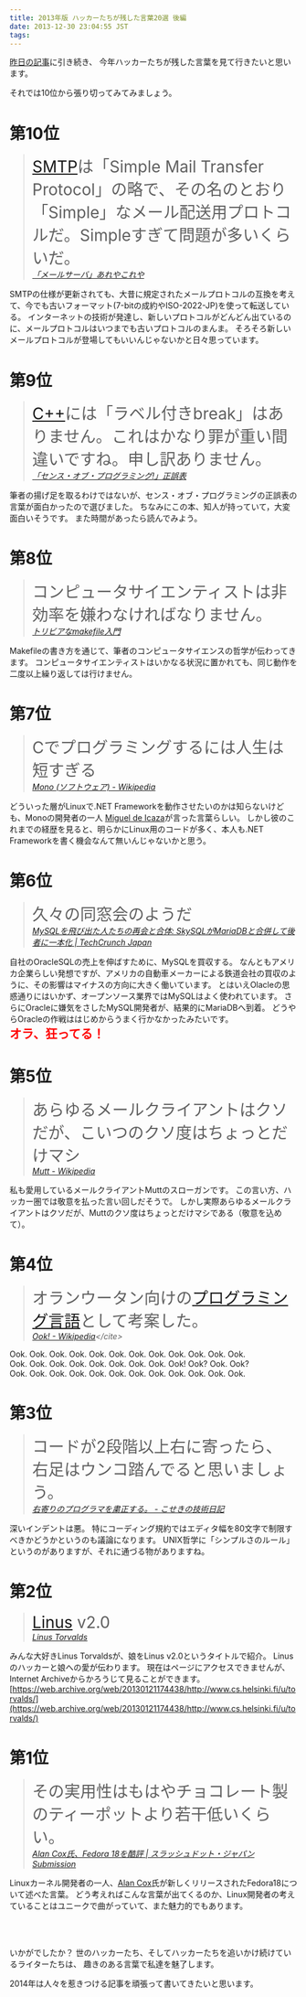 ```yaml
---
title: 2013年版 ハッカーたちが残した言葉20選 後編
date: 2013-12-30 23:04:55 JST
tags: 
---
```


[昨日の記事](http://folioscope.hatenablog.jp/entry/2013/12/29/231355)に引き続き、
今年ハッカーたちが残した言葉を見て行きたいと思います。

それでは10位から張り切ってみてみましょう。

# 第10位

> <span style="font-size:200%"> <a class="keyword" href="http://d.hatena.ne.jp/keyword/SMTP">SMTP</a>は「Simple Mail Transfer Protocol」の略で、その名のとおり「Simple」なメール配送用プロトコルだ。Simpleすぎて問題が多いくらいだ。</span><br /><cite>[「メールサーバ」あれやこれや](http://www.hyperdyne.co.jp/~oohashi/work/areya/mail.shtml)</cite>
> 

SMTPの仕様が更新されても、大昔に規定されたメールプロトコルの互換を考えて、今でも古いフォーマット(7-bitの成約やISO-2022-JP)を使って転送している。
インターネットの技術が発達し、新しいプロトコルがどんどん出ているのに、メールプロトコルはいつまでも古いプロトコルのまんま。
そろそろ新しいメールプロトコルが登場してもいいんじゃないかと日々思っています。

# 第9位

> <span style="font-size:200%"> <a class="keyword" href="http://d.hatena.ne.jp/keyword/C%2B%2B">C++</a>には「ラベル付きbreak」はありません。これはかなり罪が重い間違いですね。申し訳ありません。</span><br /><cite>[「センス・オブ・プログラミング!」正誤表](http://kmaebashi.com/sense/seigo.html)</cite>
> 

筆者の揚げ足を取るわけではないが、センス・オブ・プログラミングの正誤表の言葉が面白かったので選びました。
ちなみにこの本、知人が持っていて，大変面白いそうです。
また時間があったら読んでみよう。

# 第8位

> <span style="font-size:200%"> コンピュータサイエンティストは非効率を嫌わなければなりません。</span><br /><cite>[トリビアなmakefile入門](http://www.jsk.t.u-tokyo.ac.jp/~k-okada/makefile/)</cite>
> 

Makefileの書き方を通じて、筆者のコンピュータサイエンスの哲学が伝わってきます。
コンピュータサイエンティストはいかなる状況に置かれても、同じ動作を二度以上繰り返しては行けません。

# 第7位

> <span style="font-size:200%"> Cでプログラミングするには人生は短すぎる</span><br /><cite>[Mono (ソフトウェア) - Wikipedia](http://ja.wikipedia.org/wiki/Mono_%28%E3%82%BD%E3%83%95%E3%83%88%E3%82%A6%E3%82%A7%E3%82%A2%29)</cite>
> 

どういった層がLinuxで.NET Frameworkを動作させたいのかは知らないけども、Monoの開発者の一人
[Miguel de Icaza](http://ja.wikipedia.org/wiki/%E3%83%9F%E3%82%B2%E3%83%AB%E3%83%BB%E3%83%87%E3%83%BB%E3%82%A4%E3%82%AB%E3%82%B6)が言った言葉らしい。
しかし彼のこれまでの経歴を見ると、明らかにLinux用のコードが多く、本人も.NET Frameworkを書く機会なんて無いんじゃないかと思う。

# 第6位

> <span style="font-size:200%"> 久々の同窓会のようだ</span><br /><cite>[MySQLを飛び出た人たちの再会と合体: SkySQLがMariaDBと合併して後者に一本化 | TechCrunch Japan](http://jp.techcrunch.com/2013/04/24/20130423skysql-merges-with-mariadb-to-solidify-its-open-source-database-position/)</cite>
> 

自社のOracleSQLの売上を伸ばすために、MySQLを買収する。
なんともアメリカ企業らしい発想ですが、アメリカの自動車メーカーによる鉄道会社の買収のように、その影響はマイナスの方向に大きく働いています。
とはいえOlacleの思惑通りにはいかず、オープンソース業界ではMySQLはよく使われています。
さらにOracleに嫌気をさしたMySQL開発者が、結果的にMariaDBへ到着。
どうやらOracleの作戦ははじめからうまく行かなかったみたいです。<br /><span style="color:red;font-color:red;font-weight:bold;font-size:150%">オラ、狂ってる！</span>

# 第5位

> <span style="font-size:200%"> あらゆるメールクライアントはクソだが、こいつのクソ度はちょっとだけマシ</span><br /><cite>[Mutt - Wikipedia](http://ja.wikipedia.org/wiki/Mutt)</cite>
> 

私も愛用しているメールクライアントMuttのスローガンです。
この言い方、ハッカー圏では敬意を払った言い回しだそうで。
しかし実際あらゆるメールクライアントはクソだが、Muttのクソ度はちょっとだけマシである（敬意を込めて）。

# 第4位

> <span style="font-size:200%"> オランウータン向けの<a class="keyword" href="http://d.hatena.ne.jp/keyword/%A5%D7%A5%ED%A5%B0%A5%E9%A5%DF%A5%F3%A5%B0%B8%C0%B8%EC">プログラミング言語</a>として考案した。</span><br /><cite>[Ook! - Wikipedia](http://ja.wikipedia.org/wiki/Ook!)</cite>
> 

Ook. Ook. Ook. Ook. Ook. Ook. Ook. Ook. Ook. Ook. Ook. Ook.<br />
Ook. Ook. Ook. Ook. Ook. Ook. Ook. Ook. Ook! Ook? Ook. Ook?<br />
Ook. Ook. Ook. Ook. Ook. Ook. Ook. Ook. Ook. Ook. Ook. Ook.

# 第3位

> <span style="font-size:200%"> コードが2段階以上右に寄ったら、右足はウンコ踏んでると思いましょう。</span><br /><cite>[右寄りのプログラマを粛正する。 - こせきの技術日記](http://d.hatena.ne.jp/koseki2/20111109/1320855502)</cite>
> 

深いインデントは悪。
特にコーディング規約ではエディタ幅を80文字で制限すべきかどうかというのも議論になります。
UNIX哲学に「シンプルさのルール」というのがありますが、それに通づる物がありますね。

# 第2位

> <span style="font-size:200%"> <a class="keyword" href="http://d.hatena.ne.jp/keyword/Linus">Linus</a> v2.0</span><br /><cite>[Linus Torvalds](http://www.cs.helsinki.fi/u/torvalds/)</cite>
> 

みんな大好きLinus Torvaldsが、娘をLinus v2.0というタイトルで紹介。
Linusのハッカーと娘への愛が伝わります。
現在はページにアクセスできませんが、Internet Archiveからかろうじて見ることができます。
[https://web.archive.org/web/20130121174438/http://www.cs.helsinki.fi/u/torvalds/](https://web.archive.org/web/20130121174438/http://www.cs.helsinki.fi/u/torvalds/)

# 第1位

> <span style="font-size:200%"> その実用性はもはやチョコレート製のティーポットより若干低いくらい。</span><br /><cite>[Alan Cox氏、Fedora 18を酷評 | スラッシュドット・ジャパン Submission](http://slashdot.jp/submission/49776/Alan-Cox%E6%B0%8F%E3%80%81Fedora-18%E3%82%92%E9%85%B7%E8%A9%95)</cite>
> 

Linuxカーネル開発者の一人、[Alan Cox](https://plus.google.com/u/0/+AlanCoxLinux/posts/aCiB7kTLXTh)氏が新しくリリースされたFedora18について述べた言葉。
どう考えればこんな言葉が出てくるのか、Linux開発者の考えていることはユニークで曲がっていて、また魅力的でもあります。

<br /><br />

いかがでしたか？
世のハッカーたち、そしてハッカーたちを追いかけ続けているライターたちは、
趣きのある言葉で私達を魅了します。

2014年は人々を惹きつける記事を頑張って書いてきたいと思います。

